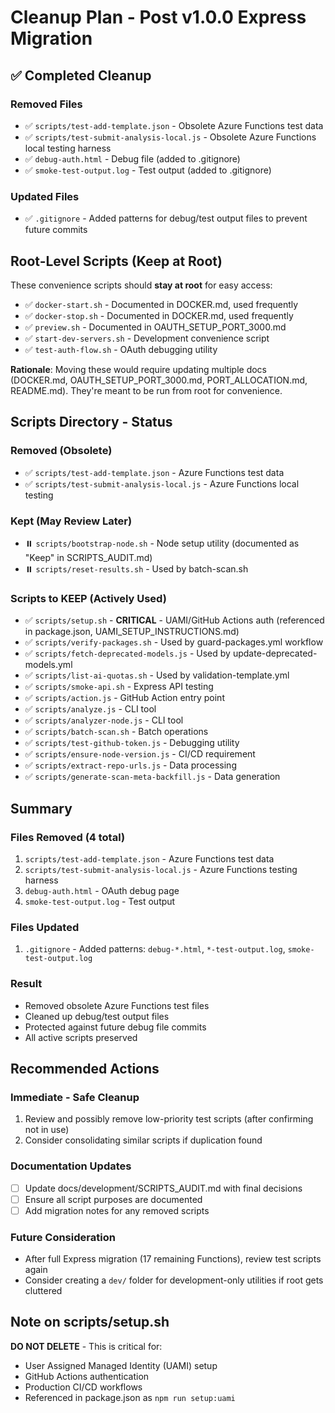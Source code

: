 # Cleanup Plan - Post v1.0.0 Express Migration

## ✅ Completed Cleanup

### Removed Files
- ✅ `scripts/test-add-template.json` - Obsolete Azure Functions test data
- ✅ `scripts/test-submit-analysis-local.js` - Obsolete Azure Functions local testing harness
- ✅ `debug-auth.html` - Debug file (added to .gitignore)
- ✅ `smoke-test-output.log` - Test output (added to .gitignore)

### Updated Files
- ✅ `.gitignore` - Added patterns for debug/test output files to prevent future commits

## Root-Level Scripts (Keep at Root)

These convenience scripts should **stay at root** for easy access:
- ✅ `docker-start.sh` - Documented in DOCKER.md, used frequently
- ✅ `docker-stop.sh` - Documented in DOCKER.md, used frequently  
- ✅ `preview.sh` - Documented in OAUTH_SETUP_PORT_3000.md
- ✅ `start-dev-servers.sh` - Development convenience script
- ✅ `test-auth-flow.sh` - OAuth debugging utility

**Rationale**: Moving these would require updating multiple docs (DOCKER.md, OAUTH_SETUP_PORT_3000.md, PORT_ALLOCATION.md, README.md). They're meant to be run from root for convenience.

## Scripts Directory - Status

### Removed (Obsolete)
- ✅ `scripts/test-add-template.json` - Azure Functions test data
- ✅ `scripts/test-submit-analysis-local.js` - Azure Functions local testing

### Kept (May Review Later)
- ⏸️ `scripts/bootstrap-node.sh` - Node setup utility (documented as "Keep" in SCRIPTS_AUDIT.md)
- ⏸️ `scripts/reset-results.sh` - Used by batch-scan.sh

### Scripts to KEEP (Actively Used)
- ✅ `scripts/setup.sh` - **CRITICAL** - UAMI/GitHub Actions auth (referenced in package.json, UAMI_SETUP_INSTRUCTIONS.md)
- ✅ `scripts/verify-packages.sh` - Used by guard-packages.yml workflow
- ✅ `scripts/fetch-deprecated-models.js` - Used by update-deprecated-models.yml
- ✅ `scripts/list-ai-quotas.sh` - Used by validation-template.yml
- ✅ `scripts/smoke-api.sh` - Express API testing
- ✅ `scripts/action.js` - GitHub Action entry point
- ✅ `scripts/analyze.js` - CLI tool
- ✅ `scripts/analyzer-node.js` - CLI tool
- ✅ `scripts/batch-scan.sh` - Batch operations
- ✅ `scripts/test-github-token.js` - Debugging utility
- ✅ `scripts/ensure-node-version.js` - CI/CD requirement
- ✅ `scripts/extract-repo-urls.js` - Data processing
- ✅ `scripts/generate-scan-meta-backfill.js` - Data generation

## Summary

### Files Removed (4 total)
1. `scripts/test-add-template.json` - Azure Functions test data
2. `scripts/test-submit-analysis-local.js` - Azure Functions testing harness
3. `debug-auth.html` - OAuth debug page
4. `smoke-test-output.log` - Test output

### Files Updated
1. `.gitignore` - Added patterns: `debug-*.html`, `*-test-output.log`, `smoke-test-output.log`

### Result
- Removed obsolete Azure Functions test files
- Cleaned up debug/test output files
- Protected against future debug file commits
- All active scripts preserved

## Recommended Actions

### Immediate - Safe Cleanup
1. Review and possibly remove low-priority test scripts (after confirming not in use)
2. Consider consolidating similar scripts if duplication found

### Documentation Updates
- [ ] Update docs/development/SCRIPTS_AUDIT.md with final decisions
- [ ] Ensure all script purposes are documented
- [ ] Add migration notes for any removed scripts

### Future Consideration
- After full Express migration (17 remaining Functions), review test scripts again
- Consider creating a `dev/` folder for development-only utilities if root gets cluttered

## Note on scripts/setup.sh
**DO NOT DELETE** - This is critical for:
- User Assigned Managed Identity (UAMI) setup
- GitHub Actions authentication
- Production CI/CD workflows
- Referenced in package.json as `npm run setup:uami`
